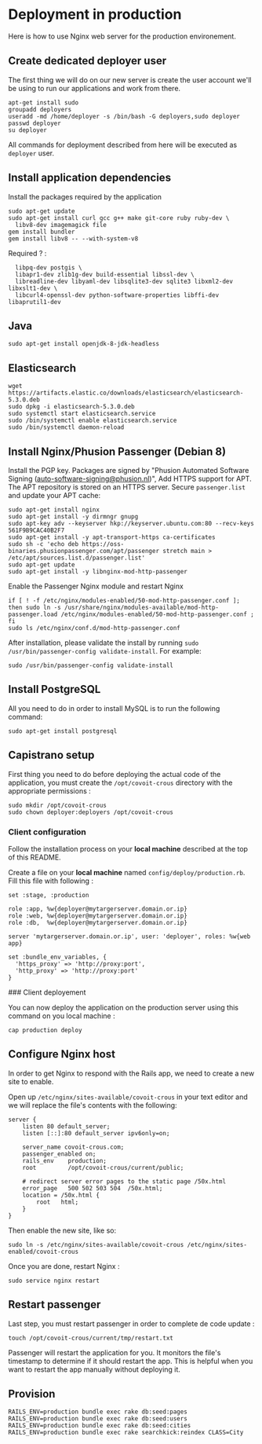 # Deployment in production

Here is how to use Nginx web server for the production environement.

## Create dedicated deployer user

The first thing we will do on our new server is create the user account we'll be
using to run our applications and work from there.

    apt-get install sudo
    groupadd deployers
    useradd -md /home/deployer -s /bin/bash -G deployers,sudo deployer
    passwd deployer
    su deployer

All commands for deployment described from here will be executed as `deployer`
user.

## Install application dependencies

Install the packages required by the application

    sudo apt-get update
    sudo apt-get install curl gcc g++ make git-core ruby ruby-dev \
      libv8-dev imagemagick file
    gem install bundler
    gem install libv8 -- --with-system-v8

Required ? :

      libpq-dev postgis \
      libapr1-dev zlib1g-dev build-essential libssl-dev \
      libreadline-dev libyaml-dev libsqlite3-dev sqlite3 libxml2-dev libxslt1-dev \
      libcurl4-openssl-dev python-software-properties libffi-dev libaprutil1-dev


## Java

    sudo apt-get install openjdk-8-jdk-headless

## Elasticsearch

    wget https://artifacts.elastic.co/downloads/elasticsearch/elasticsearch-5.3.0.deb
    sudo dpkg -i elasticsearch-5.3.0.deb
    sudo systemctl start elasticsearch.service
    sudo /bin/systemctl enable elasticsearch.service
    sudo /bin/systemctl daemon-reload

## Install Nginx/Phusion Passenger (Debian 8)

Install the PGP key. Packages are signed by "Phusion Automated Software Signing
(auto-software-signing@phusion.nl)",
Add HTTPS support for APT. The APT repository is stored on an HTTPS server.
Secure `passenger.list` and update your APT cache:

    sudo apt-get install nginx
    sudo apt-get install -y dirmngr gnupg
    sudo apt-key adv --keyserver hkp://keyserver.ubuntu.com:80 --recv-keys 561F9B9CAC40B2F7
    sudo apt-get install -y apt-transport-https ca-certificates
    sudo sh -c 'echo deb https://oss-binaries.phusionpassenger.com/apt/passenger stretch main > /etc/apt/sources.list.d/passenger.list'
    sudo apt-get update
    sudo apt-get install -y libnginx-mod-http-passenger


Enable the Passenger Nginx module and restart Nginx

    if [ ! -f /etc/nginx/modules-enabled/50-mod-http-passenger.conf ]; then sudo ln -s /usr/share/nginx/modules-available/mod-http-passenger.load /etc/nginx/modules-enabled/50-mod-http-passenger.conf ; fi
    sudo ls /etc/nginx/conf.d/mod-http-passenger.conf

After installation, please validate the install by running `sudo
/usr/bin/passenger-config validate-install`. For example:

    sudo /usr/bin/passenger-config validate-install

## Install PostgreSQL

All you need to do in order to install MySQL is to run the following command:

    sudo apt-get install postgresql

## Capistrano setup

First thing you need to do before deploying the actual code of the application,
you must create the `/opt/covoit-crous` directory with the appropriate
permissions :

    sudo mkdir /opt/covoit-crous
    sudo chown deployer:deployers /opt/covoit-crous

### Client configuration

Follow the installation process on your **local machine** described at the top of this README.

Create a file on your **local machine** named
`config/deploy/production.rb`. Fill this file with following :

    set :stage, :production
    
    role :app, %w{deployer@mytargerserver.domain.or.ip}
    role :web, %w{deployer@mytargerserver.domain.or.ip}
    role :db,  %w{deployer@mytargerserver.domain.or.ip}
    
    server 'mytargerserver.domain.or.ip', user: 'deployer', roles: %w{web app}
    
    set :bundle_env_variables, {
      'https_proxy' => 'http://proxy:port',
      'http_proxy' => 'http://proxy:port'
    }


### Client deployement

You can now deploy the application on the production server using this
command on you local machine :

    cap production deploy

## Configure Nginx host

In order to get Nginx to respond with the Rails app, we need to create a new
site to enable.

Open up `/etc/nginx/sites-available/covoit-crous` in your text editor and we will replace
the file's contents with the following:

    server {
        listen 80 default_server;
        listen [::]:80 default_server ipv6only=on;
    
        server_name covoit-crous.com;
        passenger_enabled on;
        rails_env    production;
        root         /opt/covoit-crous/current/public;
    
        # redirect server error pages to the static page /50x.html
        error_page   500 502 503 504  /50x.html;
        location = /50x.html {
            root   html;
        }
    }

Then enable the new site, like so:

    sudo ln -s /etc/nginx/sites-available/covoit-crous /etc/nginx/sites-enabled/covoit-crous

Once you are done, restart Nginx :

    sudo service nginx restart

## Restart passenger

Last step, you must restart passenger in order to complete de code update :

    touch /opt/covoit-crous/current/tmp/restart.txt

Passenger will restart the application for you. It monitors the file's timestamp
to determine if it should restart the app. This is helpful when you want to
restart the app manually without deploying it.

## Provision

    RAILS_ENV=production bundle exec rake db:seed:pages
    RAILS_ENV=production bundle exec rake db:seed:users
    RAILS_ENV=production bundle exec rake db:seed:cities
    RAILS_ENV=production bundle exec rake searchkick:reindex CLASS=City
